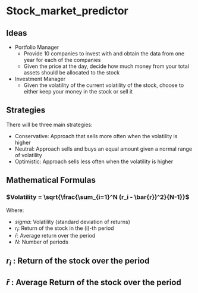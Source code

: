 # Stock_market_predictor

## Ideas

- Portfolio Manager
    - Provide 10 companies to invest with and obtain the data from one year for each of the companies
    - Given the price at the day, decide how much money from your total assets should be allocated to the stock 
- Investment Manager 
    - Given the volatility of the current volatility of the stock, choose to either keep your money in the stock or sell it

## Strategies
There will be three main strategies:

- Conservative: Approach that sells more often when the volatility is higher
- Neutral: Approach sells and buys an equal amount given a normal range of volatility
- Optimistic: Approach sells less often when the volatility is higher



## Mathematical Formulas


### $Volatility = \sqrt{\frac{\sum_{i=1}^N (r_i - \bar{r})^2}{N-1}}$

Where:
- $sigma$: Volatility (standard deviation of returns)
- $r_i$: Return of the stock in the \(i\)-th period
- $\bar{r}$: Average return over the period
- $N$: Number of periods

## $r_i$ : Return of the stock over the period


## $\bar{r}$ : Average Return of the stock over the period 